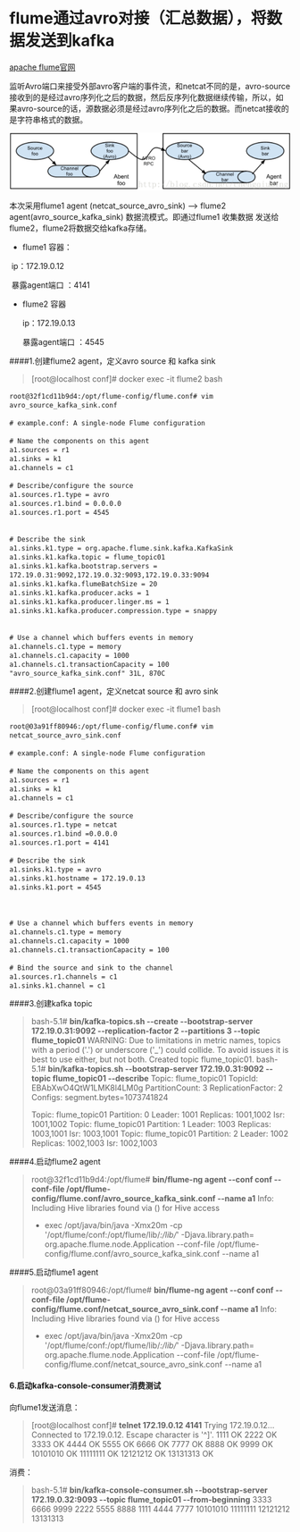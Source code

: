 # flume通过avro对接（汇总数据），将数据发送到kafka

[apache flume官网](https://flume.apache.org/)

监听Avro端口来接受外部avro客户端的事件流，和netcat不同的是，avro-source接收到的是经过avro序列化之后的数据，然后反序列化数据继续传输，所以，如果avro-source的话，源数据必须是经过avro序列化之后的数据。而netcat接收的是字符串格式的数据。

![](../pictures/Snipaste_2022-05-05_22-38-38.png)

本次采用flume1 agent (netcat_source_avro_sink)  --> flume2 agent(avro_source_kafka_sink) 数据流模式。即通过flume1 收集数据 发送给flume2，flume2将数据交给kafka存储。



* flume1 容器：

​                 ip：172.19.0.12 

​                 暴露agent端口 ：4141

* flume2 容器

  ip：172.19.0.13 

   暴露agent端口 ：4545

####1.创建flume2 agent，定义avro source 和 kafka sink

> [root@localhost conf]# docker exec -it flume2 bash

```shell
root@32f1cd11b9d4:/opt/flume-config/flume.conf# vim avro_source_kafka_sink.conf

# example.conf: A single-node Flume configuration

# Name the components on this agent
a1.sources = r1
a1.sinks = k1
a1.channels = c1

# Describe/configure the source
a1.sources.r1.type = avro
a1.sources.r1.bind = 0.0.0.0
a1.sources.r1.port = 4545


# Describe the sink
a1.sinks.k1.type = org.apache.flume.sink.kafka.KafkaSink
a1.sinks.k1.kafka.topic = flume_topic01
a1.sinks.k1.kafka.bootstrap.servers = 172.19.0.31:9092,172.19.0.32:9093,172.19.0.33:9094
a1.sinks.k1.kafka.flumeBatchSize = 20
a1.sinks.k1.kafka.producer.acks = 1
a1.sinks.k1.kafka.producer.linger.ms = 1
a1.sinks.k1.kafka.producer.compression.type = snappy


# Use a channel which buffers events in memory
a1.channels.c1.type = memory
a1.channels.c1.capacity = 1000
a1.channels.c1.transactionCapacity = 100
"avro_source_kafka_sink.conf" 31L, 870C
```

####2.创建flume1 agent，定义netcat source 和 avro sink

> [root@localhost conf]# docker exec -it flume1 bash

```shell
root@03a91ff80946:/opt/flume-config/flume.conf# vim netcat_source_avro_sink.conf

# example.conf: A single-node Flume configuration

# Name the components on this agent
a1.sources = r1
a1.sinks = k1
a1.channels = c1

# Describe/configure the source
a1.sources.r1.type = netcat
a1.sources.r1.bind =0.0.0.0
a1.sources.r1.port = 4141

# Describe the sink
a1.sinks.k1.type = avro
a1.sinks.k1.hostname = 172.19.0.13
a1.sinks.k1.port = 4545



# Use a channel which buffers events in memory
a1.channels.c1.type = memory
a1.channels.c1.capacity = 1000
a1.channels.c1.transactionCapacity = 100

# Bind the source and sink to the channel
a1.sources.r1.channels = c1
a1.sinks.k1.channel = c1

```

####3.创建kafka topic

> bash-5.1#  **bin/kafka-topics.sh --create --bootstrap-server 172.19.0.31:9092 --replication-factor 2 --partitions 3 --topic flume_topic01**
> WARNING: Due to limitations in metric names, topics with a period ('.') or underscore ('_') could collide. To avoid issues it is best to use either, but not both.
> Created topic flume_topic01.
> bash-5.1#   **bin/kafka-topics.sh  --bootstrap-server 172.19.0.31:9092  --topic flume_topic01 --describe**
> Topic: flume_topic01	TopicId: EBAbXwO4QtW1LMK8l4LM0g	PartitionCount: 3	ReplicationFactor: 2	Configs: segment.bytes=1073741824
>
> Topic: flume_topic01	Partition: 0	Leader: 1001	Replicas: 1001,1002	Isr: 1001,1002
> Topic: flume_topic01	Partition: 1	Leader: 1003	Replicas: 1003,1001	Isr: 1003,1001
> Topic: flume_topic01	Partition: 2	Leader: 1002	Replicas: 1002,1003	Isr: 1002,1003

####4.启动flume2 agent

> root@32f1cd11b9d4:/opt/flume# **bin/flume-ng agent --conf conf --conf-file /opt/flume-config/flume.conf/avro_source_kafka_sink.conf --name a1**
> Info: Including Hive libraries found via () for Hive access
>
> - exec /opt/java/bin/java -Xmx20m -cp '/opt/flume/conf:/opt/flume/lib/*:/lib/*' -Djava.library.path= org.apache.flume.node.Application --conf-file /opt/flume-config/flume.conf/avro_source_kafka_sink.conf --name a1

####5.启动flume1 agent

> root@03a91ff80946:/opt/flume# **bin/flume-ng agent --conf conf --conf-file /opt/flume-config/flume.conf/netcat_source_avro_sink.conf --name a1**
> Info: Including Hive libraries found via () for Hive access
>
> - exec /opt/java/bin/java -Xmx20m -cp '/opt/flume/conf:/opt/flume/lib/*:/lib/*' -Djava.library.path= org.apache.flume.node.Application --conf-file /opt/flume-config/flume.conf/netcat_source_avro_sink.conf --name a1

#### 6.启动kafka-console-consumer消费测试

向flume1发送消息：

> [root@localhost conf]#  **telnet 172.19.0.12 4141**
> Trying 172.19.0.12...
> Connected to 172.19.0.12.
> Escape character is '^]'.
> 1111
> OK
> 2222
> OK
> 3333
> OK
> 4444
> OK
> 5555
> OK
> 6666
> OK
> 7777
> OK
> 8888
> OK
> 9999
> OK
> 10101010
> OK
> 11111111
> OK
> 12121212
> OK
> 13131313
> OK

消费：

> bash-5.1#  **bin/kafka-console-consumer.sh --bootstrap-server 172.19.0.32:9093 --topic flume_topic01 --from-beginning**
> 3333
> 6666
> 9999
> 2222
> 5555
> 8888
> 1111
> 4444
> 7777
> 10101010
> 11111111
> 12121212
> 13131313